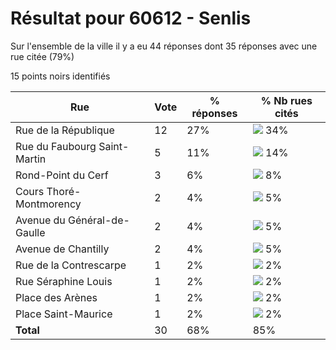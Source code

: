 # Résultat pour 60612 - Senlis

Sur l'ensemble de la ville il y a eu 44 réponses dont 35 réponses avec une rue citée (79%)

15 points noirs identifiés

| Rue | Vote | % réponses | % Nb rues cités|
|-----|------|------------|----------------|
| Rue de la République | 12 | 27% | <img src="../../img/bar_34.gif" />&nbsp;34%|
| Rue du Faubourg Saint-Martin | 5 | 11% | <img src="../../img/bar_14.gif" />&nbsp;14%|
| Rond-Point du Cerf | 3 | 6% | <img src="../../img/bar_8.gif" />&nbsp;8%|
| Cours Thoré-Montmorency | 2 | 4% | <img src="../../img/bar_5.gif" />&nbsp;5%|
| Avenue du Général-de-Gaulle | 2 | 4% | <img src="../../img/bar_5.gif" />&nbsp;5%|
| Avenue de Chantilly | 2 | 4% | <img src="../../img/bar_5.gif" />&nbsp;5%|
| Rue de la Contrescarpe | 1 | 2% | <img src="../../img/bar_2.gif" />&nbsp;2%|
| Rue Séraphine Louis | 1 | 2% | <img src="../../img/bar_2.gif" />&nbsp;2%|
| Place des Arènes | 1 | 2% | <img src="../../img/bar_2.gif" />&nbsp;2%|
| Place Saint-Maurice | 1 | 2% | <img src="../../img/bar_2.gif" />&nbsp;2%|
| **Total** | 30 | 68% | 85%|
